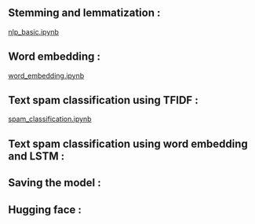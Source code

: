 ## Stemming and lemmatization :
[nlp_basic.ipynb](https://github.com/sarasafaee/nlp_basics/blob/main/nlp_basics.ipynb)
## Word embedding :
[word_embedding.ipynb](https://github.com/sarasafaee/nlp_basics/blob/main/word_embedding.ipynb)
## Text spam classification using TFIDF : 
[spam_classification.ipynb](https://github.com/sarasafaee/nlp_basics/blob/main/spam_classification.ipynb)
## Text spam classification using word embedding and LSTM :
## Saving the model :
## Hugging face :
